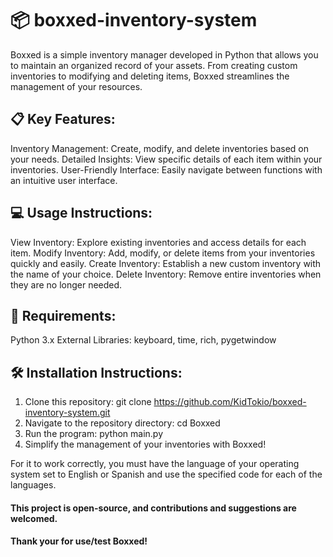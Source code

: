 # 📦 boxxed-inventory-system
Boxxed is a simple inventory manager developed in Python that allows you to maintain an organized record of your assets. From creating custom inventories to modifying and deleting items, Boxxed streamlines the management of your resources.

## 📋 Key Features:
Inventory Management: Create, modify, and delete inventories based on your needs.
Detailed Insights: View specific details of each item within your inventories.
User-Friendly Interface: Easily navigate between functions with an intuitive user interface.

## 💻 Usage Instructions:
View Inventory: Explore existing inventories and access details for each item.
Modify Inventory: Add, modify, or delete items from your inventories quickly and easily.
Create Inventory: Establish a new custom inventory with the name of your choice.
Delete Inventory: Remove entire inventories when they are no longer needed.

## 📑 Requirements:
Python 3.x
External Libraries: keyboard, time, rich, pygetwindow

## 🛠️ Installation Instructions:
1. Clone this repository: git clone https://github.com/KidTokio/boxxed-inventory-system.git
2. Navigate to the repository directory: cd Boxxed
3. Run the program: python main.py
4. Simplify the management of your inventories with Boxxed!

For it to work correctly, you must have the language of your operating system set to English or Spanish and use the specified code for each of the languages.

#### This project is open-source, and contributions and suggestions are welcomed.
#### Thank your for use/test Boxxed!
